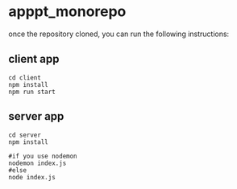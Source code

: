 # apppt_monorepo
once the repository cloned, you can run the following instructions:

## client app

    cd client
    npm install
    npm run start 


## server app


    cd server
    npm install

    #if you use nodemon
    nodemon index.js
    #else 
    node index.js  